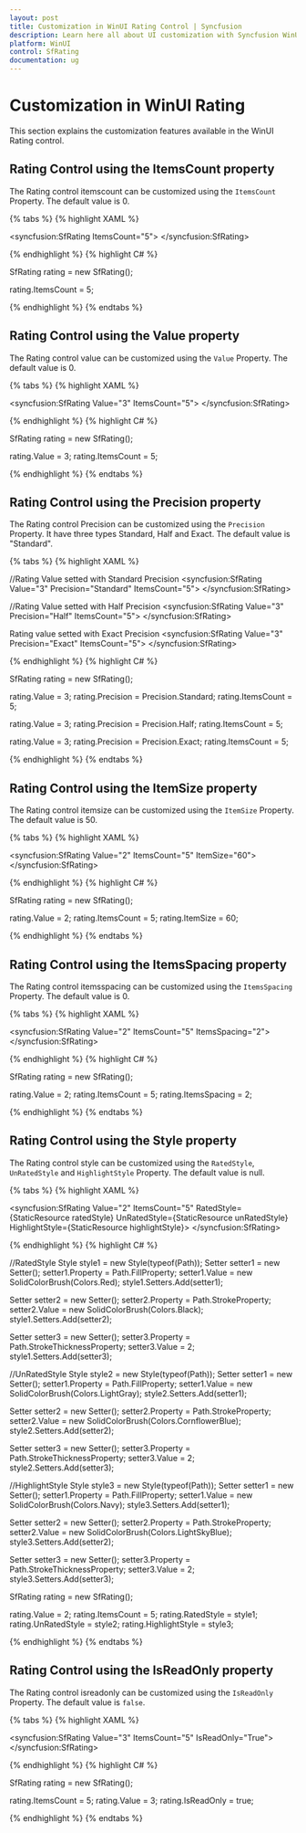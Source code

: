 ```yaml
---
layout: post
title: Customization in WinUI Rating Control | Syncfusion
description: Learn here all about UI customization with Syncfusion WinUI Rating Control (SfRating), its elements, and more.
platform: WinUI
control: SfRating
documentation: ug
---
```


# Customization in WinUI Rating

This section explains the customization features available in the WinUI Rating control.

## Rating Control using the ItemsCount property

The Rating control itemscount can be customized using the `ItemsCount` Property. The default value is 0.

{% tabs %}
{% highlight XAML %}

<syncfusion:SfRating
     ItemsCount="5">
</syncfusion:SfRating>

{% endhighlight %}
{% highlight C# %}

SfRating rating = new SfRating();

rating.ItemsCount = 5;

{% endhighlight %}
{% endtabs %}

## Rating Control using the Value property

The Rating control value can be customized using the `Value` Property. The default value is 0.

{% tabs %}
{% highlight XAML %}

<syncfusion:SfRating
      Value="3"
      ItemsCount="5">
</syncfusion:SfRating>

{% endhighlight %}
{% highlight C# %}

SfRating rating = new SfRating();
 
rating.Value = 3;
rating.ItemsCount = 5;

{% endhighlight %}
{% endtabs %}

## Rating Control using the Precision property

The Rating control Precision can be customized using the `Precision` Property. It have three types Standard, Half and Exact. The default value is "Standard".   

{% tabs %}
{% highlight XAML %}

//Rating Value setted with Standard Precision
<syncfusion:SfRating
     Value="3"
     Precision="Standard"
     ItemsCount="5">
</syncfusion:SfRating>

//Rating Value setted with Half Precision
<syncfusion:SfRating
     Value="3"
     Precision="Half"
     ItemsCount="5">
</syncfusion:SfRating>

Rating value setted with Exact Precision
<syncfusion:SfRating
     Value="3"
     Precision="Exact"
     ItemsCount="5">
</syncfusion:SfRating>

{% endhighlight %}
{% highlight C# %}

SfRating rating = new SfRating();
 
rating.Value = 3;
rating.Precision = Precision.Standard;
rating.ItemsCount = 5;

rating.Value = 3;
rating.Precision = Precision.Half;
rating.ItemsCount = 5;

rating.Value = 3;
rating.Precision = Precision.Exact;
rating.ItemsCount = 5;

{% endhighlight %}
{% endtabs %}

## Rating Control using the ItemSize property

The Rating control itemsize can be customized using the `ItemSize` Property. The default value is 50.

{% tabs %}
{% highlight XAML %}

<syncfusion:SfRating
      Value="2"
      ItemsCount="5"
      ItemSize="60">
</syncfusion:SfRating>

{% endhighlight %}
{% highlight C# %}

SfRating rating = new SfRating();

rating.Value = 2;
rating.ItemsCount = 5;
rating.ItemSize = 60;

{% endhighlight %}
{% endtabs %}

## Rating Control using the ItemsSpacing property

The Rating control itemsspacing can be customized using the `ItemsSpacing` Property. The default value is 0.

{% tabs %}
{% highlight XAML %}

<syncfusion:SfRating
      Value="2"
      ItemsCount="5"
      ItemsSpacing="2">
</syncfusion:SfRating>

{% endhighlight %}
{% highlight C# %}

SfRating rating = new SfRating();

rating.Value = 2;
rating.ItemsCount = 5;
rating.ItemsSpacing = 2;

{% endhighlight %}
{% endtabs %}



## Rating Control using the Style property

The Rating control style can be customized using the `RatedStyle`, `UnRatedStyle` and `HighlightStyle` Property. The default value is null.

{% tabs %}
{% highlight XAML %}

<ResourceDictionary>
 <Style TargetType="Path" x:Key="ratedStyle">
    <Setter Property="Fill" Value="Red"/>
    <Setter Property="Stroke" Value="Black"/>
    <Setter Property="StrokeThickness" Value="2"/>
 </Style>
 <Style TargetType="Path" x:Key="unRatedStyle">   
    <Setter Property="Fill" Value="Blue"/>
    <Setter Property="Stroke" Value="Black"/>
    <Setter Property="StrokeThickness" Value="2"/>
 </Style>
 <Style TargetType="Path" x:Key="highlightStyle">             
    <Setter Property="Fill" Value="Black"/>
    <Setter Property="Stroke" Value="Red"/>
    <Setter Property="StrokeThickness" Value="2"/>
 </Style>
</ResourceDictionary>

<syncfusion:SfRating
      Value="2"
      ItemsCount="5"
      RatedStyle={StaticResource ratedStyle}
      UnRatedStyle={StaticResource unRatedStyle}
      HighlightStyle={StaticResource highlightStyle}>
</syncfusion:SfRating>

{% endhighlight %}
{% highlight C# %}

//RatedStyle
Style style1 = new Style(typeof(Path));
Setter setter1 = new Setter();
setter1.Property = Path.FillProperty;
setter1.Value = new SolidColorBrush(Colors.Red);
style1.Setters.Add(setter1);

Setter setter2 = new Setter();
setter2.Property = Path.StrokeProperty;
setter2.Value = new SolidColorBrush(Colors.Black);
style1.Setters.Add(setter2);

Setter setter3 = new Setter();
setter3.Property = Path.StrokeThicknessProperty;
setter3.Value = 2;
style1.Setters.Add(setter3);

//UnRatedStyle
Style style2 = new Style(typeof(Path));
Setter setter1 = new Setter();
setter1.Property = Path.FillProperty;
setter1.Value = new SolidColorBrush(Colors.LightGray);
style2.Setters.Add(setter1);

Setter setter2 = new Setter();
setter2.Property = Path.StrokeProperty;
setter2.Value = new SolidColorBrush(Colors.CornflowerBlue);
style2.Setters.Add(setter2);

Setter setter3 = new Setter();
setter3.Property = Path.StrokeThicknessProperty;
setter3.Value = 2;
style2.Setters.Add(setter3);

//HighlightStyle
Style style3 = new Style(typeof(Path));
Setter setter1 = new Setter();
setter1.Property = Path.FillProperty;
setter1.Value = new SolidColorBrush(Colors.Navy);
style3.Setters.Add(setter1);

Setter setter2 = new Setter();
setter2.Property = Path.StrokeProperty;
setter2.Value = new SolidColorBrush(Colors.LightSkyBlue);
style3.Setters.Add(setter2);

Setter setter3 = new Setter();
setter3.Property = Path.StrokeThicknessProperty;
setter3.Value = 2;
style3.Setters.Add(setter3);

SfRating rating = new SfRating();

rating.Value = 2;
rating.ItemsCount = 5;
rating.RatedStyle = style1;
rating.UnRatedStyle = style2;
rating.HighlightStyle = style3;

{% endhighlight %}
{% endtabs %}

## Rating Control using the IsReadOnly property

The Rating control isreadonly can be customized using the `IsReadOnly` Property. The default value is `false`.

{% tabs %}
{% highlight XAML %}

<syncfusion:SfRating
     Value="3"
     ItemsCount="5"
     IsReadOnly="True">
</syncfusion:SfRating>

{% endhighlight %}
{% highlight C# %}

SfRating rating = new SfRating();

rating.ItemsCount = 5;
rating.Value = 3;
rating.IsReadOnly = true;

{% endhighlight %}
{% endtabs %}



